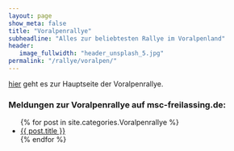 ```yaml
---
layout: page
show_meta: false
title: "Voralpenrallye"
subheadline: "Alles zur beliebtesten Rallye im Voralpenland"
header:
   image_fullwidth: "header_unsplash_5.jpg"
permalink: "/rallye/voralpen/"
---
```

[hier](http://www.voralpenrallye.de) geht es zur Hauptseite der Voralpenrallye.

### Meldungen zur Voralpenrallye auf msc-freilassing.de:
<ul>
    {% for post in site.categories.Voralpenrallye %}
    <li><a href="{{ site.url }}{{ site.baseurl }}{{ post.url }}">{{ post.title }}</a></li>
    {% endfor %}
</ul>
